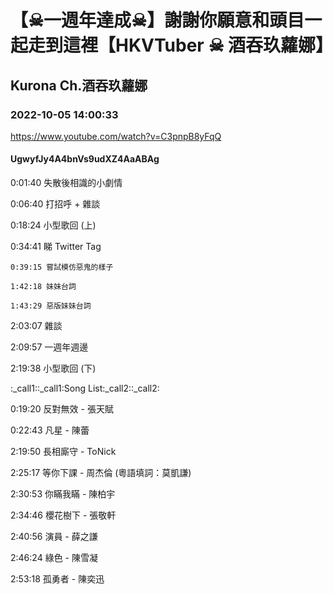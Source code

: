 # 【☠一週年達成☠】謝謝你願意和頭目一起走到這裡【HKVTuber ☠ 酒吞玖蘿娜】

## Kurona Ch.酒吞玖蘿娜

### 2022-10-05 14:00:33

https://www.youtube.com/watch?v=C3pnpB8yFqQ

#### UgwyfJy4A4bnVs9udXZ4AaABAg

0:01:40 失散後相識的小劇情

0:06:40 打招呼 + 雜談

0:18:24 小型歌回 (上)

0:34:41 睇 Twitter Tag

	0:39:15 嘗試模仿惡鬼的樣子

	1:42:18 妹妹台詞

	1:43:29 惡版妹妹台詞

2:03:07 雜談

2:09:57 一週年週邊

2:19:38 小型歌回 (下)

:_call1::_call1:Song List:_call2::_call2:

0:19:20 反對無效 - 張天賦

0:22:43 凡星 - 陳蕾

2:19:50 長相廝守 - ToNick

2:25:17 等你下課 - 周杰倫 (粵語填詞：莫凱謙)

2:30:53 你瞞我瞞 - 陳柏宇

2:34:46 櫻花樹下 - 張敬軒

2:40:56 演員 - 薛之謙

2:46:24 綠色 - 陳雪凝

2:53:18 孤勇者 - 陳奕迅

